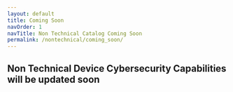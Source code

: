 ```yaml
---
layout: default
title: Coming Soon
navOrder: 1
navTitle: Non Technical Catalog Coming Soon
permalink: /nontechnical/coming_soon/
---
```


## Non Technical Device Cybersecurity Capabilities will be updated soon
<br />
<br />
<br />
<br />
<br />
<br />
<br />
<br />
<br />
<br />
<br />
<br />
<br />
<br />
<br />
<br />
<br />
<br />
<br />
<br />
<br />
<br />
<br />
<br />
<br />
<br />
<br />
<br />
<br />
<br />
<br />
